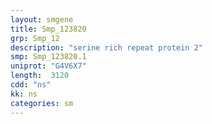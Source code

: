 ```yaml
---
layout: smgene
title: Smp_123820
grp: Smp_12
description: "serine rich repeat protein 2"
smp: Smp_123820.1
uniprot: "G4V6X7"
length:  3120
cdd: "ns"
kk: ns
categories: sm
---
```

